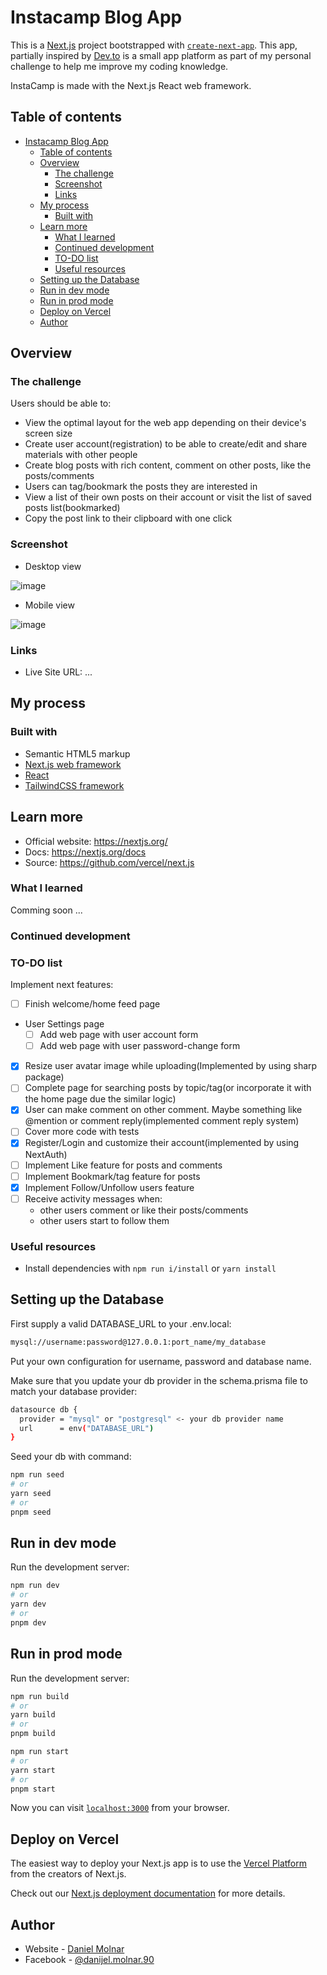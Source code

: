 
# Instacamp Blog App

This is a [Next.js](https://nextjs.org/) project bootstrapped with [`create-next-app`](https://github.com/vercel/next.js/tree/canary/packages/create-next-app).
This app, partially inspired by [Dev.to](https://dev.to/) is a small app platform as part of my personal challenge to help me improve my coding knowledge.

InstaCamp is made with the Next.js React web framework.

## Table of contents

- [Instacamp Blog App](#instacamp-blog-app)
  - [Table of contents](#table-of-contents)
  - [Overview](#overview)
    - [The challenge](#the-challenge)
    - [Screenshot](#screenshot)
    - [Links](#links)
  - [My process](#my-process)
    - [Built with](#built-with)
  - [Learn more](#learn-more)
    - [What I learned](#what-i-learned)
    - [Continued development](#continued-development)
    - [TO-DO list](#to-do-list)
    - [Useful resources](#useful-resources)
  - [Setting up the Database](#setting-up-the-database)
  - [Run in dev mode](#run-in-dev-mode)
  - [Run in prod mode](#run-in-prod-mode)
  - [Deploy on Vercel](#deploy-on-vercel)
  - [Author](#author)

## Overview

### The challenge

Users should be able to:

- View the optimal layout for the web app depending on their device's screen size
- Create user account(registration) to be able to create/edit and share materials with other people
- Create blog posts with rich content, comment on other posts, like the posts/comments
- Users can tag/bookmark the posts they are interested in
- View a list of their own posts on their account or visit the list of saved posts list(bookmarked)
- Copy the post link to their clipboard with one click

### Screenshot

- Desktop view

![image]()

- Mobile view

![image]()

### Links

- Live Site URL: ...

## My process

### Built with

- Semantic HTML5 markup
- [Next.js web framework](https://nextjs.org/)
- [React](https://react.dev/)
- [TailwindCSS framework](https://tailwindcss.com/)

## Learn more

- Official website: https://nextjs.org/
- Docs: https://nextjs.org/docs
- Source: https://github.com/vercel/next.js

### What I learned  

Comming soon ...  
  
### Continued development  
  
### TO-DO list  
   
Implement next features:  

- [ ] Finish welcome/home feed page
- User Settings page
  - [ ] Add web page with user account form
  - [ ] Add web page with user password-change form
- [x] Resize user avatar image while uploading(Implemented by using sharp package)
- [ ] Complete page for searching posts by topic/tag(or incorporate it with the home page due the similar logic)
- [x] User can make comment on other comment. Maybe something like @mention or comment reply(implemented comment reply system)
- [ ] Cover more code with tests
- [x] Register/Login and customize their account(implemented by using NextAuth)
- [ ] Implement Like feature for posts and comments
- [ ] Implement Bookmark/tag feature for posts
- [x] Implement Follow/Unfollow users feature
- [ ] Receive activity messages when:
  - other users comment or like their posts/comments
  - other users start to follow them


### Useful resources

- Install dependencies with `npm run i/install` or `yarn install`

## Setting up the Database

First supply a valid DATABASE_URL to your .env.local:

```bash
mysql://username:password@127.0.0.1:port_name/my_database
```

Put your own configuration for username, password and database name.

Make sure that you update your db provider in the schema.prisma file to match your database provider:

```bash
datasource db {
  provider = "mysql" or "postgresql" <- your db provider name
  url      = env("DATABASE_URL")
}
```

Seed your db with command:

```bash
npm run seed
# or
yarn seed
# or
pnpm seed
```

## Run in dev mode

Run the development server:

```bash
npm run dev
# or
yarn dev
# or
pnpm dev
```

## Run in prod mode

Run the development server:

```bash
npm run build
# or
yarn build
# or
pnpm build
```

```bash
npm run start
# or
yarn start
# or
pnpm start
```


Now you can visit [`localhost:3000`](http://localhost:3000) from your browser.


## Deploy on Vercel

The easiest way to deploy your Next.js app is to use the [Vercel Platform](https://vercel.com/new?utm_medium=default-template&filter=next.js&utm_source=create-next-app&utm_campaign=create-next-app-readme) from the creators of Next.js.

Check out our [Next.js deployment documentation](https://nextjs.org/docs/deployment) for more details.


## Author

- Website - [Daniel Molnar](https://github.com/Daniel4lm)
- Facebook - [@danijel.molnar.90](https://www.facebook.com/danijel.molnar.90/)
